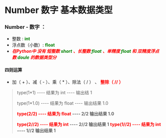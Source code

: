 # Number 数字 基本数据类型 

### **Number - 数字 ：**
  - 整数 : **<font color="green"> int </font>**
  - 浮点数（小数）: **<font color="green"> float </font>**
 - **_<font color="red"> 在Python中 没有 短整数<font color="green"> short </font>、长整数<font color="green"> float </font>、单精度<font color="green"> float </font> 和 双精度浮点数<font color="green"> doule </font> 的数据类型分</font>_**

#### **四则运算**

- 加（ + ）、减（ - ）、乘（ * ）、除法（ / ）
、 **<font color="red"> 整除（ // ）</font>**


> type(1*1)     ----    结果为 int      ----    输出结 1
> 
> type(1*1.0)   ----    结果为 float    ----    输出结果    1.0
> 
> **<font color="red"> type(2/2)     ----    结果为 float</font>    ---- 2/2   输出结果    1.0**
> 
> **<font color="red"> type(2//2)    ----    结果为 int </font> ----    2//2 输出结果    1**
> **<font color="red"> type(1//2)    ----    结果为 int </font> ----    1//2 输出结果    1**
